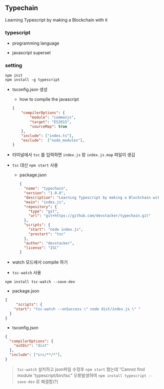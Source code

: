 ## Typechain

Learning Typescript by making a Blockchain with it



### typescript

- programming language

- javascript superset



### setting

```shell
npm init
npm install -g typescript
```

- tsconfig.json 생성

  - how to compile the javascript

  ```json
  {
      "compilerOptions": {
          "module": "commonjs",
          "target": "ES2015",
          "sourceMap": true
      },
      "include": ["index.ts"],
      "exclude":  ["node_modules"],
  }
  ```

  

- 터미널에서 `tsc` 를 입력하면 `index.js` 랑 `index.js.map` 파일이 생김

- `tsc` 대신 `npm start` 사용

  - package.json

    ```json
    {
      "name": "typechain",
      "version": "1.0.0",
      "description": "Learning Typescript by making a Blockchain with it",
      "main": "index.js",
      "repository": {
        "type": "git",
        "url": "git+https://github.com/devstacker/typechain.git"
      },
      "scripts": {
        "start": "node index.js",
        "prestart": "tsc"
      },
      "author": "devstacker",
      "license": "ISC"
    }
    
    ```

    

-  watch 모드에서 compile 하기

  - `tsc-watch` 사용

  ```shell
  npm install tsc-watch --save-dev
  ```

  - package.json

  ```json
  {
       "scripts": {
      "start": "tsc-watch --onSuccess \" node dist/index.js \" "
    }
  }
  ```

  - tsconfig.json

  ```json
  {
    "compilerOptions": {
      "outDir": "dist"
    },
    "include": ["src/**/*"],
  }
  ```

  > `tsc-watch` 설치하고 json파일 수정후 `npm start` 했는데 "Cannot find module 'typescript/bin/tsc" 오류발생하여  `npm install typescript --save-dev` 로 해결함(?)

